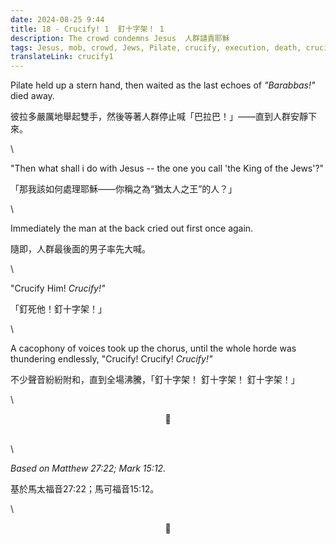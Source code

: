 ```yaml
---
date: 2024-08-25 9:44
title: 18 - Crucify! 1  釘十字架！ 1
description: The crowd condemns Jesus  人群譴責耶穌
tags: Jesus, mob, crowd, Jews, Pilate, crucify, execution, death, crucifixion
translateLink: crucify1
---
```


Pilate held up a stern hand, then waited as the last echoes of *"Barabbas!"* died away. 

彼拉多嚴厲地舉起雙手，然後等著人群停止喊「巴拉巴！」——直到人群安靜下來。

\

"Then what shall i do with Jesus -- the one you call 'the King of the Jews'?"

「那我該如何處理耶穌——你稱之為“猶太人之王”的人？」

\

Immediately the man at the back cried out first once again.

隨即，人群最後面的男子率先大喊。

\

"Crucify Him! *Crucify!"*

「釘死他！釘十字架！」

\

A cacophony of voices took up the chorus, until the whole horde was thundering endlessly, "Crucify! Crucify! *Crucify!"*

不少聲音紛紛附和，直到全場沸騰，「釘十字架！ 釘十字架！ 釘十字架！」

\

<center>💠</center>

\
\

*Based on Matthew 27:22; Mark 15:12.*

基於馬太福音27:22；馬可福音15:12。

\

<center>💠</center>
